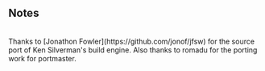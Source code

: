 ## Notes
<br/>
Thanks to [Jonathon Fowler](https://github.com/jonof/jfsw) for the source port of Ken Silverman's build engine.  Also thanks to romadu for the porting work for portmaster.
<br/>
